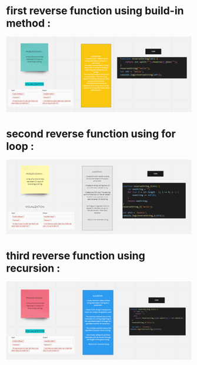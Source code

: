 # first reverse function using build-in method :
![image](./assets/reverse1.PNG)

# second reverse function using for loop :
![image](./assets/reverse2.PNG)

# third reverse function using recursion :
![image](./assets/reverse3.PNG)